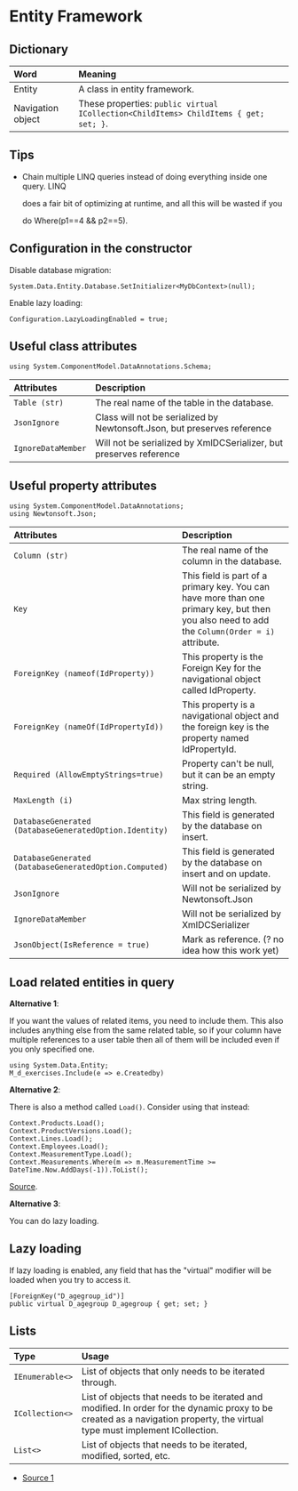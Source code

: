 # Entity Framework

## Dictionary

| Word | Meaning |
| :--- | :--- |
| Entity | A class in entity framework. |
| Navigation object | These properties: `public virtual ICollection<ChildItems> ChildItems { get; set; }`. |

## Tips

* Chain multiple LINQ queries instead of doing everything inside one query. LINQ

  does a fair bit of optimizing at runtime, and all this will be wasted if you

  do Where\(p1==4 && p2==5\).

## Configuration in the constructor

Disable database migration:

```text
System.Data.Entity.Database.SetInitializer<MyDbContext>(null);
```

Enable lazy loading:

```text
Configuration.LazyLoadingEnabled = true;
```

## Useful class attributes

```text
using System.ComponentModel.DataAnnotations.Schema;
```

| Attributes | Description |
| :--- | :--- |
| `Table (str)` | The real name of the table in the database. |
| `JsonIgnore` | Class will not be serialized by Newtonsoft.Json, but preserves reference |
| `IgnoreDataMember` | Will not be serialized by XmlDCSerializer, but preserves reference |

## Useful property attributes

```text
using System.ComponentModel.DataAnnotations;
using Newtonsoft.Json;
```

| Attributes | Description |
| :--- | :--- |
| `Column (str)` | The real name of the column in the database. |
| `Key` | This field is part of a primary key. You can have more than one primary key, but then you also need to add the `Column(Order = i)` attribute. |
| `ForeignKey (nameof(IdProperty))` | This property is the Foreign Key for the navigational object called IdProperty. |
| `ForeignKey (nameOf(IdPropertyId))` | This property is a navigational object and the foreign key is the property named IdPropertyId. |
| `Required (AllowEmptyStrings=true)` | Property can't be null, but it can be an empty string. |
| `MaxLength (i)` | Max string length. |
| `DatabaseGenerated (DatabaseGeneratedOption.Identity)` | This field is generated by the database on insert. |
| `DatabaseGenerated (DatabaseGeneratedOption.Computed)` | This field is generated by the database on insert and on update. |
| `JsonIgnore` | Will not be serialized by Newtonsoft.Json |
| `IgnoreDataMember` | Will not be serialized by XmlDCSerializer |
| `JsonObject(IsReference = true)` | Mark as reference. \(? no idea how this work yet\) |

## Load related entities in query

**Alternative 1**:

If you want the values of related items, you need to include them. This also includes anything else from the same related table, so if your column have multiple references to a user table then all of them will be included even if you only specified one.

```text
using System.Data.Entity;
M_d_exercises.Include(e => e.Createdby)
```

**Alternative 2**:

There is also a method called `Load()`. Consider using that instead:

```text
Context.Products.Load();
Context.ProductVersions.Load();
Context.Lines.Load();
Context.Employees.Load();
Context.MeasurementType.Load();
Context.Measurements.Where(m => m.MeasurementTime >= DateTime.Now.AddDays(-1)).ToList();
```

[Source](https://stackoverflow.com/questions/19319116/include-vs-load-performance-in-entityframework).

**Alternative 3**:

You can do lazy loading.

## Lazy loading

If lazy loading is enabled, any field that has the "virtual" modifier will be loaded when you try to access it.

```text
[ForeignKey("D_agegroup_id")]
public virtual D_agegroup D_agegroup { get; set; }
```

## Lists

| Type | Usage |
| :--- | :--- |
| `IEnumerable<>` | List of objects that only needs to be iterated through. |
| `ICollection<>` | List of objects that needs to be iterated and modified. In order for the dynamic proxy to be created as a navigation property, the virtual type must implement ICollection. |
| `List<>` | List of objects that needs to be iterated, modified, sorted, etc. |

* [Source 1](https://stackoverflow.com/questions/10113244/why-use-icollection-and-not-ienumerable-or-listt-on-many-many-one-many-relatio)

